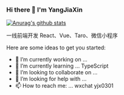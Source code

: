 ### Hi there 👋 I'm YangJiaXin
[![Anurag's github stats](https://github-readme-stats.vercel.app/api?username=endless-z&theme=radical)](https://github.com/anuraghazra/github-readme-stats)

一线前端开发 React、Vue、Taro、微信小程序

Here are some ideas to get you started:

- 🔭 I’m currently working on ... 
- 🌱 I’m currently learning ... TypeScript
- 👯 I’m looking to collaborate on ...
- 🤔 I’m looking for help with ...
- 📫 How to reach me: ... wxchat yjx0301


